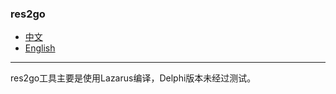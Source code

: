 ### res2go  

* [中文](README.zh-CN.md)  
* [English](README.md)  

----

res2go工具主要是使用Lazarus编译，Delphi版本未经过测试。  